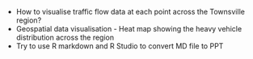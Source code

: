 - How to visualise traffic flow data at each point across the Townsville region?
- Geospatial data visualisation - Heat map showing the heavy vehicle distribution across the region
- Try to use R markdown and R Studio to convert MD file to PPT